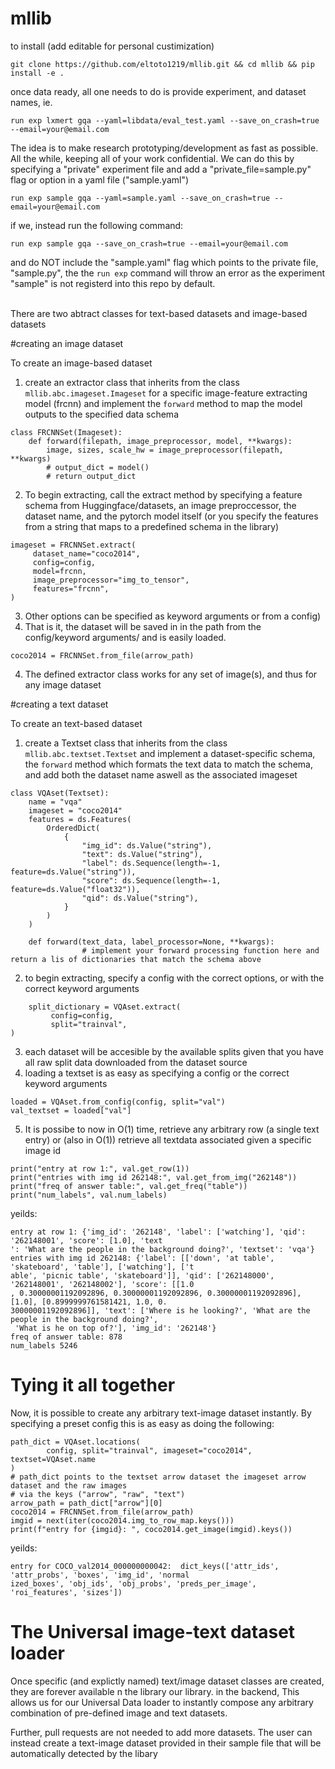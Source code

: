 # mllib
to install (add editable for personal custimization)
```
git clone https://github.com/eltoto1219/mllib.git && cd mllib && pip install -e .
```
once data ready, all one needs to do is provide experiment, and dataset names, ie.
```
run exp lxmert gqa --yaml=libdata/eval_test.yaml --save_on_crash=true --email=your@email.com
```

The idea is to make research prototyping/development as fast as possible. All the while, keeping all of your work confidential.
We can do this by specifying a "private" experiment file and add a "private_file=sample.py" flag or option in a yaml file ("sample.yaml")

```
run exp sample gqa --yaml=sample.yaml --save_on_crash=true --email=your@email.com
```

if we, instead run the following command:

```
run exp sample gqa --save_on_crash=true --email=your@email.com
```

and do NOT include the "sample.yaml" flag which points to the private file, "sample.py", the the `run exp` command will throw an error as the experiment "sample" is not registerd into this repo by default.
<br />
<br />



There are two abtract classes for text-based datasets and image-based datasets


#creating an image dataset


To create an image-based dataset


1. create an extractor class that inherits from the class `mllib.abc.imageset.Imageset` for a specific image-feature extracting model (frcnn) and implement the `forward` method to map the model outputs to the specified data schema
```
class FRCNNSet(Imageset):
    def forward(filepath, image_preprocessor, model, **kwargs):
        image, sizes, scale_hw = image_preprocessor(filepath, **kwargs)
        # output_dict = model()
        # return output_dict
```
2. To begin extracting, call the extract method by specifying a feature schema from Huggingface/datasets, an image preproccessor, the dataset name, and the pytorch model itself (or you specify the features from a string that maps to a predefined schema in the library)
```
imageset = FRCNNSet.extract(
	 dataset_name="coco2014",
	 config=config,
	 model=frcnn,
	 image_preprocessor="img_to_tensor",
	 features="frcnn",
)
```
3. Other options can be specified as keyword arguments or from a config)
4. That is it, the dataset will be saved in in the path from the config/keyword arguments/ and is easily loaded.
```
coco2014 = FRCNNSet.from_file(arrow_path)
```
4. The defined extractor class works for any set of image(s), and thus for any image dataset


#creating a text dataset


To create an text-based dataset


1. create a Textset class that inherits from the class `mllib.abc.textset.Textset` and implement a dataset-specific schema, the `forward` method which formats the text data to match the schema, and add both the dataset name aswell as the associated imageset
```
class VQAset(Textset):
    name = "vqa"
    imageset = "coco2014"
    features = ds.Features(
        OrderedDict(
            {
                "img_id": ds.Value("string"),
                "text": ds.Value("string"),
                "label": ds.Sequence(length=-1, feature=ds.Value("string")),
                "score": ds.Sequence(length=-1, feature=ds.Value("float32")),
                "qid": ds.Value("string"),
            }
        )
    )

    def forward(text_data, label_processor=None, **kwargs):
				# implement your forward processing function here and return a lis of dictionaries that match the schema above
```
2. to begin extracting, specify a config with the correct options, or with the correct keyword arguments
```
	split_dictionary = VQAset.extract(
		 config=config,
		 split="trainval",
)
```
3. each dataset will be accesible by the available splits given that you have all raw split data downloaded from the dataset source
4. loading a textset is as easy as specifying a config or the correct keyword arguments
```
loaded = VQAset.from_config(config, split="val")
val_textset = loaded["val"]
```
5. It is possibe to now in O(1) time, retrieve any arbitrary row (a single text entry) or  (also in O(1)) retrieve all textdata associated given a specific image id
```
print("entry at row 1:", val.get_row(1))
print("entries with img id 262148:", val.get_from_img("262148"))
print("freq of answer table:", val.get_freq("table"))
print("num_labels", val.num_labels)
```
yeilds:
```
entry at row 1: {'img_id': '262148', 'label': ['watching'], 'qid': '262148001', 'score': [1.0], 'text
': 'What are the people in the background doing?', 'textset': 'vqa'}
entries with img id 262148: {'label': [['down', 'at table', 'skateboard', 'table'], ['watching'], ['t
able', 'picnic table', 'skateboard']], 'qid': ['262148000', '262148001', '262148002'], 'score': [[1.0
, 0.30000001192092896, 0.30000001192092896, 0.30000001192092896], [1.0], [0.8999999761581421, 1.0, 0.
30000001192092896]], 'text': ['Where is he looking?', 'What are the people in the background doing?',
 'What is he on top of?'], 'img_id': '262148'}
freq of answer table: 878
num_labels 5246
```

# Tying it all together


Now, it is possible to create any arbitrary text-image dataset instantly. By specifying a preset config this is as easy as doing the following:
```
path_dict = VQAset.locations(
		config, split="trainval", imageset="coco2014", textset=VQAset.name
)
# path_dict points to the textset arrow dataset the imageset arrow dataset and the raw images
# via the keys ("arrow", "raw", "text")
arrow_path = path_dict["arrow"][0]
coco2014 = FRCNNSet.from_file(arrow_path)
imgid = next(iter(coco2014.img_to_row_map.keys()))
print(f"entry for {imgid}: ", coco2014.get_image(imgid).keys())
```
yeilds:

```
entry for COCO_val2014_000000000042:  dict_keys(['attr_ids', 'attr_probs', 'boxes', 'img_id', 'normal
ized_boxes', 'obj_ids', 'obj_probs', 'preds_per_image', 'roi_features', 'sizes'])
```

# The Universal image-text dataset loader

Once specific (and explictly named) text/image dataset classes are created,
they are forever available n the library our library. in the backend,
This allows us for our Universal Data loader to instantly compose any
arbitrary combination of pre-defined image and text datasets.

Further, pull requests are not needed to add more datasets.
The user can instead create a text-image dataset provided in their sample file
that will be automatically detected by the libary

```
```
